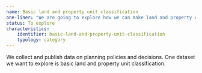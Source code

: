 ```yaml
---
name: Basic land and property unit classification
one-liner: "We are going to explore how we can make land and property classifaction data available."
status: To explore
characteristics:
    identifier: basic-land-and-property-unit-classification
    typology: category
---
```


We collect and publish data on planning policies and decisions. One dataset we want to explore is basic land and property unit classification.
